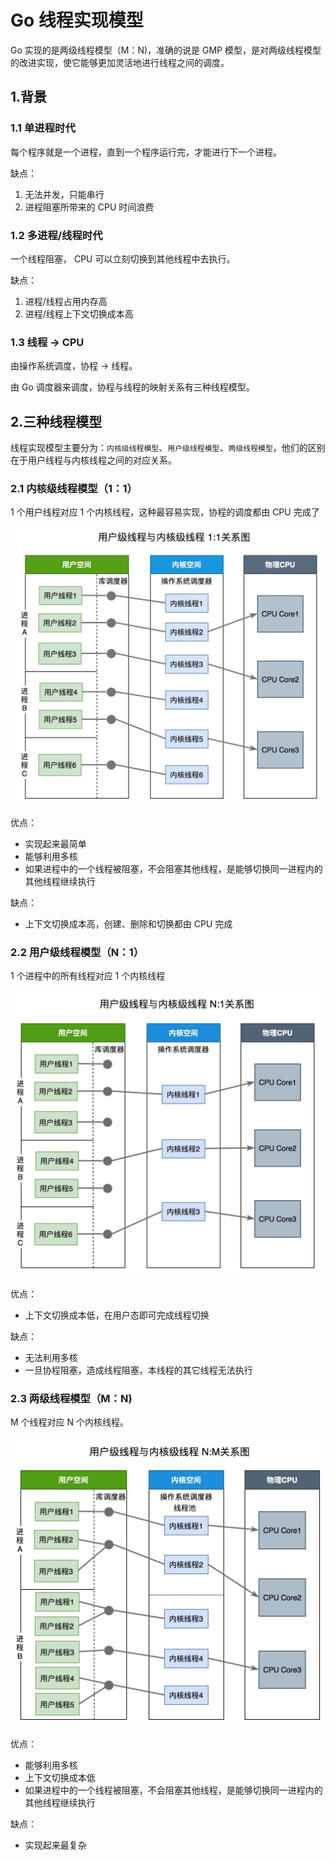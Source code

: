 # Go 线程实现模型

Go 实现的是两级线程模型（M：N)，准确的说是 GMP 模型，是对两级线程模型的改进实现，使它能够更加灵活地进行线程之间的调度。

## 1.背景

### 1.1 单进程时代

每个程序就是一个进程，直到一个程序运行完，才能进行下一个进程。

缺点：

1. 无法并发，只能串行
2. 进程阻塞所带来的 CPU 时间浪费

### 1.2 多进程/线程时代	

一个线程阻塞， CPU 可以立刻切换到其他线程中去执行。

缺点：

1. 进程/线程占用内存高
2. 进程/线程上下文切换成本高

### 1.3 线程 -> CPU 

由操作系统调度，协程 -> 线程。

由 Go 调度器来调度，协程与线程的映射关系有三种线程模型。

## 2.三种线程模型

线程实现模型主要分为：`内核级线程模型`、`用户级线程模型`、`两级线程模型`，他们的区别在于用户线程与内核线程之间的对应关系。

### 2.1 内核级线程模型（1：1）

1 个用户线程对应 1 个内核线程，这种最容易实现，协程的调度都由 CPU 完成了

![model_1](../Images/model_1.jpg)

优点：

+ 实现起来最简单
+ 能够利用多核
+ 如果进程中的一个线程被阻塞，不会阻塞其他线程，是能够切换同一进程内的其他线程继续执行

缺点：

+ 上下文切换成本高，创建、删除和切换都由 CPU 完成

### 2.2 用户级线程模型（N：1）

1 个进程中的所有线程对应 1 个内核线程

![model_2](../Images/model_2.jpg)

优点：

+ 上下文切换成本低，在用户态即可完成线程切换

缺点：

+ 无法利用多核
+ 一旦协程阻塞，造成线程阻塞，本线程的其它线程无法执行

### 2.3 两级线程模型（M：N)

M 个线程对应 N 个内核线程。

![model_3](../Images/model_3.jpg)

优点：

+ 能够利用多核
+ 上下文切换成本低
+ 如果进程中的一个线程被阻塞，不会阻塞其他线程，是能够切换同一进程内的其他线程继续执行

缺点：

+ 实现起来最复杂